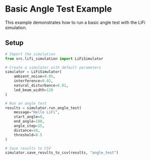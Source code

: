 # Basic Angle Test Example

This example demonstrates how to run a basic angle test with the LiFi simulation.

## Setup

```python
# Import the simulation
from src.lifi_simulation import LiFiSimulator

# Create a simulator with default parameters
simulator = LiFiSimulator(
    ambient_noise=0.05,
    interference=0.02,
    natural_disturbance=0.01,
    led_beam_width=120
)

# Run an angle test
results = simulator.run_angle_test(
    message="Hello LiFi",
    start_angle=0,
    end_angle=180,
    angle_step=15,
    distance=10,
    threshold=0.5
)

# Save results to CSV
simulator.save_results_to_csv(results, "angle_test")
